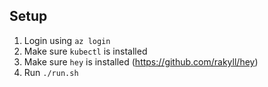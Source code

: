 ## Setup
1. Login using `az login`
1. Make sure `kubectl` is installed
1. Make sure `hey` is installed (https://github.com/rakyll/hey)
1. Run `./run.sh`